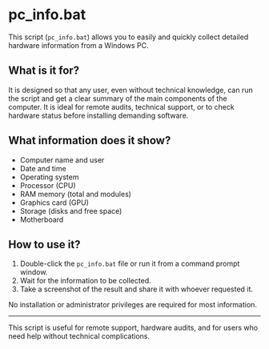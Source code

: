 # pc_info.bat

This script (`pc_info.bat`) allows you to easily and quickly collect detailed hardware information from a Windows PC.

## What is it for?

It is designed so that any user, even without technical knowledge, can run the script and get a clear summary of the main components of the computer. It is ideal for remote audits, technical support, or to check hardware status before installing demanding software.

## What information does it show?

- Computer name and user
- Date and time
- Operating system
- Processor (CPU)
- RAM memory (total and modules)
- Graphics card (GPU)
- Storage (disks and free space)
- Motherboard

## How to use it?

1. Double-click the `pc_info.bat` file or run it from a command prompt window.
2. Wait for the information to be collected.
3. Take a screenshot of the result and share it with whoever requested it.

No installation or administrator privileges are required for most information.

---

This script is useful for remote support, hardware audits, and for users who need help without technical complications.
